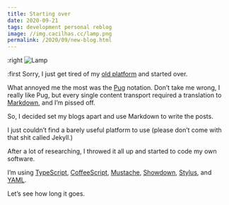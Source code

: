 ```yaml
---
title: Starting over
date: 2020-09-21
tags: development personal reblog
image: //img.cacilhas.cc/lamp.png
permalink: /2020/09/new-blog.html
---
```

[image]: {{{image}}}
[CoffeeScript]: https://coffeescript.org/
[Markdown]: https://www.markdownguide.org/
[Mustache]: https://mustache.github.io/
[old platform]: {{{cacilhas.url}}}/montegasppa/
[Pug]: https://pugjs.org/
[Showdown]: http://showdownjs.com/
[Stylus]: https://stylus-lang.com/
[TypeScript]: https://typescript.org/
[YAML]: https://yaml.org/

:right ![Lamp][image]

:first Sorry, I just get tired of my [old platform][] and started over.

What annoyed me the most was the [Pug][] notation. Don’t take me wrong, I really
like Pug, but every single content transport required a translation to
[Markdown][], and I’m pissed off.

So, I decided set my blogs apart and use Markdown to write the posts.

I just couldn’t find a barely useful platform to use (please don’t come with
that shit called Jekyll.)

After a lot of researching, I throwed it all up and started to code my own
software.

I’m using [TypeScript][], [CoffeeScript][], [Mustache][], [Showdown][],
[Stylus][], and [YAML][].

Let’s see how long it goes.
